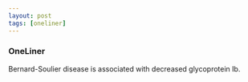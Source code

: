 ```yaml
---
layout: post
tags: [oneliner]
---
```



### OneLiner

Bernard-Soulier disease is associated with decreased glycoprotein Ib.
